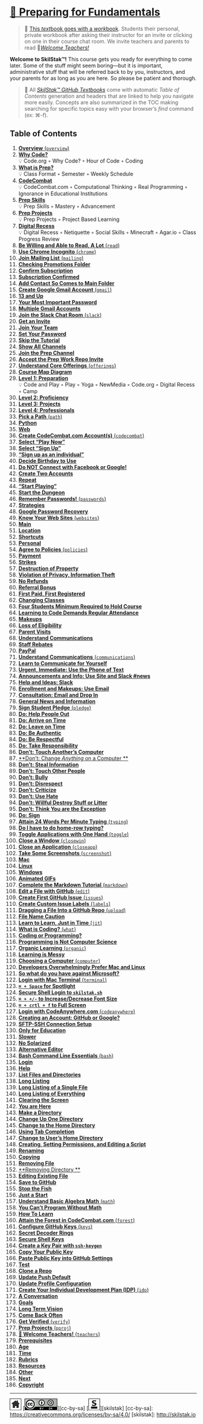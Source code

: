 # [📖 Preparing for Fundamentals][work]
[work]: http://github.com/skilstak/prep-work/blob/gh-pages/README.md

>  💬 [This *text*book goes with a *work*book][work]. Students
>  their personal, private workbook after asking their instructor
>  for an invite or clicking on one in their course chat room.
>  We invite teachers and parents to read 
>  🍎[*Welcome Teachers!*](/teachers/README.md)

[t]: https://blog.skilstak.io/github-as-text-book-and-work-book-828ffada9542#.hz2t38o93

**Welcome to SkilStak™!** This course gets you ready for everything
to come later. Some of the stuff might seem boring—but it is
important, administrative stuff that will be referred back to by
you, instructors, and your parents for as long as you are here. So
please be patient and thorough.

> 📖 All [*SkilStak™ GitHub Textbooks*][t] come with automatic *Table of
> Contents* generation and headers that are linked to help you navigate
> more easily. Concepts are also summarized in the TOC making searching
> for specific topics easy with your browser’s *find* command (ex: ⌘-f).

## Table of Contents

1. [**Overview** (`overview`)](overview/README.md)
  1. [**Why Code?**](overview/README.md#user-content--why-code)
      <br>💡 Code.org ◦ Why Code? ◦ Hour of Code ◦ Coding
  2. [**What is Prep?**](overview/README.md#user-content--what-is-prep)
      <br>💡 Class Format ◦ Semester ◦ Weekly Schedule
  3. [**CodeCombat**](overview/README.md#user-content--codecombat)
      <br>💡 CodeCombat.com ◦ Computational Thinking ◦ Real Programming ◦ Ignorance in Educational Institutions
  4. [**Prep Skills**](overview/README.md#user-content--prep-skills)
      <br>💡 Prep Skills ◦ Mastery ◦ Advancement
  5. [**Prep Projects**](overview/README.md#user-content--prep-projects)
      <br>💡 Prep Projects ◦ Project Based Learning
  6. [**Digital Recess**](overview/README.md#user-content--digital-recess)
      <br>💡 Digital Recess ◦ Netiquette ◦ Social Skills ◦ Minecraft ◦ Agar.io ◦ Class Progress Review
2. [**Be Willing and Able to Read, A Lot** (`read`)](read/README.md)
3. [**Use Chrome Incognito** (`chrome`)](chrome/README.md)
4. [**Join Mailing List** (`mailing`)](mailing/README.md)
  1. [**Checking Promotions Folder**](mailing/README.md#user-content--checking-promotions-folder)
  2. [**Confirm Subscription**](mailing/README.md#user-content--confirm-subscription)
  3. [**Subscription Confirmed**](mailing/README.md#user-content--subscription-confirmed)
  4. [**Add Contact So Comes to Main Folder**](mailing/README.md#user-content--add-contact-so-comes-to-main-folder)
5. [**Create Google Gmail Account** (`gmail`)](gmail/README.md)
  1. [**13 and Up**](gmail/README.md#user-content--13-and-up)
  2. [**Your Most Important Password**](gmail/README.md#user-content--your-most-important-password)
  3. [**Multiple Gmail Accounts**](gmail/README.md#user-content--multiple-gmail-accounts)
6. [**Join the Slack Chat Room** (`slack`)](slack/README.md)
  1. [**Get an Invite**](slack/README.md#user-content--get-an-invite)
  2. [**Join Your Team**](slack/README.md#user-content--join-your-team)
  3. [**Set Your Password**](slack/README.md#user-content--set-your-password)
  4. [**Skip the Tutorial**](slack/README.md#user-content--skip-the-tutorial)
  5. [**Show All Channels**](slack/README.md#user-content--show-all-channels)
  6. [**Join the Prep Channel**](slack/README.md#user-content--join-the-prep-channel)
  7. [**Accept the Prep Work Repo Invite**](slack/README.md#user-content--accept-the-prep-work-repo-invite)
7. [**Understand Core Offerings** (`offerings`)](offerings/README.md)
  1. [**Course Map Diagram**](offerings/README.md#user-content--course-map-diagram)
  2. [**Level 1: Preparation**](offerings/README.md#user-content--level-1-preparation)
      <br>💡 Code and Play ◦ Play ◦ Yoga ◦ NewMedia ◦ Code.org ◦ Digital Recess ◦ Camp
  3. [**Level 2: Proficiency**](offerings/README.md#user-content--level-2-proficiency)
  4. [**Level 3: Projects**](offerings/README.md#user-content--level-3-projects)
  5. [**Level 4: Professionals**](offerings/README.md#user-content--level-4-professionals)
8. [**Pick a Path** (`path`)](path/README.md)
  1. [**Python**](path/README.md#user-content--python)
  2. [**Web**](path/README.md#user-content--web)
9. [**Create CodeCombat.com Account(s)** (`codecombat`)](codecombat/README.md)
  1. [**Select “Play Now”**](codecombat/README.md#user-content--select-play-now)
  2. [**Select “Sign Up”**](codecombat/README.md#user-content--select-sign-up)
  3. [**“Sign up as an individual”**](codecombat/README.md#user-content--sign-up-as-an-individual)
  4. [**Decide Birthday to Use**](codecombat/README.md#user-content--decide-birthday-to-use)
  5. [**Do NOT Connect with Facebook or Google!**](codecombat/README.md#user-content--do-not-connect-with-facebook-or-google)
  6. [**Create Two Accounts**](codecombat/README.md#user-content--create-two-accounts)
  7. [**Repeat**](codecombat/README.md#user-content--repeat)
  8. [**“Start Playing”**](codecombat/README.md#user-content--start-playing)
  9. [**Start the Dungeon**](codecombat/README.md#user-content--start-the-dungeon)
10. [**Remember Passwords!** (`passwords`)](passwords/README.md)
  1. [**Strategies**](passwords/README.md#user-content--strategies)
  2. [**Google Password Recovery**](passwords/README.md#user-content--google-password-recovery)
11. [**Know Your Web Sites** (`websites`)](websites/README.md)
  1. [**Main**](websites/README.md#user-content--main)
  2. [**Location**](websites/README.md#user-content--location)
  3. [**Shortcuts**](websites/README.md#user-content--shortcuts)
  4. [**Personal**](websites/README.md#user-content--personal)
12. [**Agree to Policies** (`policies`)](policies/README.md)
  1. [**Payment**](policies/README.md#user-content--payment)
  2. [**Strikes**](policies/README.md#user-content--strikes)
  3. [**Destruction of Property**](policies/README.md#user-content--destruction-of-property)
  4. [**Violation of Privacy, Information Theft**](policies/README.md#user-content--violation-of-privacy-information-theft)
  5. [**No Refunds**](policies/README.md#user-content--no-refunds)
  6. [**Referral Bonus**](policies/README.md#user-content--referral-bonus)
  7. [**First Paid, First Registered**](policies/README.md#user-content--first-paid-first-registered)
  8. [**Changing Classes**](policies/README.md#user-content--changing-classes)
  9. [**Four Students Minimum Required to Hold Course**](policies/README.md#user-content--four-students-minimum-required-to-hold-course)
  10. [**Learning to Code Demands Regular Attendance**](policies/README.md#user-content--learning-to-code-demands-regular-attendance)
  11. [**Makeups**](policies/README.md#user-content--makeups)
  12. [**Loss of Eligibility**](policies/README.md#user-content--loss-of-eligibility)
  13. [**Parent Visits**](policies/README.md#user-content--parent-visits)
  14. [**Understand Communications**](policies/README.md#user-content--understand-communications)
  15. [**Staff Rebates**](policies/README.md#user-content--staff-rebates)
  16. [**PayPal**](policies/README.md#user-content--paypal)
13. [**Understand Communications** (`communications`)](communications/README.md)
  1. [**Learn to Communicate for Yourself**](communications/README.md#user-content--learn-to-communicate-for-yourself)
  2. [**Urgent, Immediate: Use the Phone of Text**](communications/README.md#user-content--urgent-immediate-use-the-phone-of-text)
  3. [**Announcements and Info: Use Site and Slack #news**](communications/README.md#user-content--announcements-and-info-use-site-and-slack-news)
  4. [**Help and Ideas: Slack**](communications/README.md#user-content--help-and-ideas-slack)
  5. [**Enrollment and Makeups: Use Email**](communications/README.md#user-content--enrollment-and-makeups-use-email)
  6. [**Consultation: Email and Drop In**](communications/README.md#user-content--consultation-email-and-drop-in)
  7. [**General News and Information**](communications/README.md#user-content--general-news-and-information)
14. [**Sign Student Pledge** (`pledge`)](pledge/README.md)
  1. [**Do: Help People Out**](pledge/README.md#user-content--do-help-people-out)
  2. [**Do: Arrive on Time**](pledge/README.md#user-content--do-arrive-on-time)
  3. [**Do: Leave on Time**](pledge/README.md#user-content--do-leave-on-time)
  4. [**Do: Be Authentic**](pledge/README.md#user-content--do-be-authentic)
  5. [**Do: Be Respectful**](pledge/README.md#user-content--do-be-respectful)
  6. [**Do: Take Responsibility**](pledge/README.md#user-content--do-take-responsibility)
  7. [**Don’t: Touch Another’s Computer**](pledge/README.md#user-content--dont-touch-anothers-computer)
  8. [**Don’t: Change *Anything* on a Computer **](pledge/README.md#user-content--dont-change-anything-on-a-computer)
  9. [**Don’t: Steal Information**](pledge/README.md#user-content--dont-steal-information)
  10. [**Don’t: Touch Other People**](pledge/README.md#user-content--dont-touch-other-people)
  11. [**Don’t: Bully**](pledge/README.md#user-content--dont-bully)
  12. [**Don’t: Disrespect**](pledge/README.md#user-content--dont-disrespect)
  13. [**Don’t: Criticize**](pledge/README.md#user-content--dont-criticize)
  14. [**Don’t: Use Hate**](pledge/README.md#user-content--dont-use-hate)
  15. [**Don’t: Willful Destroy Stuff or Litter**](pledge/README.md#user-content--dont-willful-destroy-stuff-or-litter)
  16. [**Don’t: Think You are the Exception**](pledge/README.md#user-content--dont-think-you-are-the-exception)
  17. [**Do: Sign**](pledge/README.md#user-content--do-sign)
15. [**Attain 24 Words Per Minute Typing** (`typing`)](typing/README.md)
  1. [**Do I have to do home-row typing?**](typing/README.md#user-content--do-i-have-to-do-home-row-typing)
16. [**Toggle Applications with One Hand** (`toggle`)](toggle/README.md)
17. [**Close a Window** (`closewin`)](closewin/README.md)
18. [**Close an Application** (`closeapp`)](closeapp/README.md)
19. [**Take Some Screenshots** (`screenshot`)](screenshot/README.md)
  1. [**Mac**](screenshot/README.md#user-content--mac)
  2. [**Linux**](screenshot/README.md#user-content--linux)
  3. [**Windows**](screenshot/README.md#user-content--windows)
  4. [**Animated GIFs**](screenshot/README.md#user-content--animated-gifs)
20. [**Complete the Markdown Tutorial** (`markdown`)](markdown/README.md)
21. [**Edit a File with GitHub** (`edit`)](edit/README.md)
22. [**Create First GitHub Issue** (`issues`)](issues/README.md)
23. [**Create Custom Issue Labels** (`labels`)](labels/README.md)
24. [**Dragging a File Into a GitHub Repo** (`upload`)](upload/README.md)
  1. [**File Name Caution**](upload/README.md#user-content--file-name-caution)
25. [**Learn to Learn, Just in Time** (`jit`)](jit/README.md)
26. [**What is Coding?** (`what`)](what/README.md)
  1. [**Coding or Programming?**](what/README.md#user-content--coding-or-programming)
  2. [**Programming is Not Computer Science**](what/README.md#user-content--programming-is-not-computer-science)
27. [**Organic Learning** (`organic`)](organic/README.md)
  1. [**Learning is Messy**](organic/README.md#user-content--learning-is-messy)
28. [**Choosing a Computer** (`computer`)](computer/README.md)
  1. [**Developers Overwhelmingly Prefer Mac and Linux**](computer/README.md#user-content--developers-overwhelmingly-prefer-mac-and-linux)
  2. [**So what do you have against Microsoft?**](computer/README.md#user-content--so-what-do-you-have-against-microsoft)
29. [**Login with Mac Terminal** (`terminal`)](terminal/README.md)
  1. [**`⌘ + Space` for Spotlight**](terminal/README.md#user-content----space-for-spotlight)
  2. [**Secure Shell Login to `skilstak.sh`**](terminal/README.md#user-content--secure-shell-login-to-skilstaksh)
  3. [**`⌘ + +/-` to Increase/Decrease Font Size**](terminal/README.md#user-content------to-increasedecrease-font-size)
  4. [**`⌘ + crtl + f` to Full Screen**](terminal/README.md#user-content----crtl--f-to-full-screen)
30. [**Login with CodeAnywhere.com** (`codeanywhere`)](codeanywhere/README.md)
  1. [**Creating an Account: GitHub or Google?**](codeanywhere/README.md#user-content--creating-an-account-github-or-google)
  2. [**SFTP-SSH Connection Setup**](codeanywhere/README.md#user-content--sftp-ssh-connection-setup)
  3. [**Only for Education**](codeanywhere/README.md#user-content--only-for-education)
  4. [**Slower**](codeanywhere/README.md#user-content--slower)
  5. [**No Solarized**](codeanywhere/README.md#user-content--no-solarized)
  6. [**Alternative Editor**](codeanywhere/README.md#user-content--alternative-editor)
31. [**Bash Command Line Essentials** (`bash`)](bash/README.md)
  1. [**Login**](bash/README.md#user-content--login)
  2. [**Help**](bash/README.md#user-content--help)
  3. [**List Files and Directories**](bash/README.md#user-content--list-files-and-directories)
  4. [**Long Listing**](bash/README.md#user-content--long-listing)
  5. [**Long Listing of a Single File**](bash/README.md#user-content--long-listing-of-a-single-file)
  6. [**Long Listing of Everything**](bash/README.md#user-content--long-listing-of-everything)
  7. [**Clearing the Screen**](bash/README.md#user-content--clearing-the-screen)
  8. [**You are Here**](bash/README.md#user-content--you-are-here)
  9. [**Make a Directory**](bash/README.md#user-content--make-a-directory)
  10. [**Change Up One Directory**](bash/README.md#user-content--change-up-one-directory)
  11. [**Change to the Home Directory**](bash/README.md#user-content--change-to-the-home-directory)
  12. [**Using Tab Completion**](bash/README.md#user-content--using-tab-completion)
  13. [**Change to User’s Home Directory**](bash/README.md#user-content--change-to-users-home-directory)
  14. [**Creating, Setting Permissions, and Editing a Script**](bash/README.md#user-content--creating-setting-permissions-and-editing-a-script)
  15. [**Renaming**](bash/README.md#user-content--renaming)
  16. [**Copying**](bash/README.md#user-content--copying)
  17. [**Removing File**](bash/README.md#user-content--removing-file)
  18. [**Removing Directory **](bash/README.md#user-content--removing-directory)
  19. [**Editing Existing File**](bash/README.md#user-content--editing-existing-file)
  20. [**Save to GitHub**](bash/README.md#user-content--save-to-github)
  21. [**Stop the Fish**](bash/README.md#user-content--stop-the-fish)
  22. [**Just a Start**](bash/README.md#user-content--just-a-start)
32. [**Understand Basic Algebra Math** (`math`)](math/README.md)
  1. [**You Can’t Program Without Math**](math/README.md#user-content--you-cant-program-without-math)
  2. [**How To Learn**](math/README.md#user-content--how-to-learn)
33. [**Attain the Forest in CodeCombat.com** (`forest`)](forest/README.md)
34. [**Configure GitHub Keys** (`keys`)](keys/README.md)
  1. [**Secret Decoder Rings**](keys/README.md#user-content--secret-decoder-rings)
  2. [**Secure Shell Keys**](keys/README.md#user-content--secure-shell-keys)
  3. [**Create a Key Pair with `ssh-keygen`**](keys/README.md#user-content--create-a-key-pair-with-ssh-keygen)
  4. [**Copy Your Public Key**](keys/README.md#user-content--copy-your-public-key)
  5. [**Paste Public Key into GitHub Settings**](keys/README.md#user-content--paste-public-key-into-github-settings)
  6. [**Test**](keys/README.md#user-content--test)
  7. [**Clone a Repo**](keys/README.md#user-content--clone-a-repo)
  8. [**Update Push Default**](keys/README.md#user-content--update-push-default)
  9. [**Update Profile Configuration**](keys/README.md#user-content--update-profile-configuration)
35. [**Create Your Individual Development Plan (IDP)** (`idp`)](idp/README.md)
  1. [**A Conversation**](idp/README.md#user-content--a-conversation)
  2. [**Goals**](idp/README.md#user-content--goals)
  3. [**Long Term Vision**](idp/README.md#user-content--long-term-vision)
  4. [**Come Back Often**](idp/README.md#user-content--come-back-often)
36. [**Get Verified** (`verify`)](verify/README.md)
37. [**Prep Projects** (`pproj`)](pproj/README.md)
38. [**🍎 Welcome Teachers!** (`teachers`)](teachers/README.md)
  1. [**Prerequisites**](teachers/README.md#user-content--prerequisites)
  2. [**Age**](teachers/README.md#user-content--age)
  3. [**Time**](teachers/README.md#user-content--time)
  4. [**Rubrics**](teachers/README.md#user-content--rubrics)
  5. [**Resources**](teachers/README.md#user-content--resources)
  6. [**Other**](teachers/README.md#user-content--other)
  7. [**Next**](teachers/README.md#user-content--next)
  8. [**Copyright**](teachers/README.md#user-content--copyright)

---
[![home](/assets/home-bw.png)](/README.md)
[![cc-by-sa](/assets/cc-by-sa.png)][cc-by-sa]
[![skilstak](/assets/skilstak-logo-bw.png)][skilstak]
[cc-by-sa]: https://creativecommons.org/licenses/by-sa/4.0/
[skilstak]: http://skilstak.io
